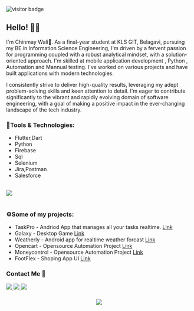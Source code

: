 ![visitor badge](https://visitor-badge.laobi.icu/badge?page_id=chinmaywali.visitor-badge&left_color=red&right_color=green&left_text=Profile%20Visitors)



<H2>Hello! 👋👋</H2>   

I'm Chinmay Wali👋. As a final-year student at KLS GIT, Belagavi, pursuing my BE in Information Science Engineering, I'm driven by a fervent passion for programming coupled with a robust analytical mindset, with a solution-oriented approach. I'm skilled at mobile application development , Python , Automation and Mannual testing. I've worked on various projects and have built applications with modern technologies.

I consistently strive to deliver high-quality results, leveraging my adept problem-solving skills and keen attention to detail. I'm eager to contribute significantly to the vibrant and rapidly evolving domain of software engineering, with a goal of making a positive impact in the ever-changing landscape of the tech industry.
<br/>
<H3> 🌟Tools & Technologies:</H3>

- Flutter,Dart
- Python
- Firebase
- Sql
- Selenium
- Jira,Postman
- Salesforce
<br/>
<div>
    <img src="https://skillicons.dev/icons?i=dart,flutter,python,mysql,firebase,selenium,postman,c,html,salesforce" />
</div>
<br/>

<H3> ⚙️Some of my projects:</H3>

- TaskPro - Andriod App that manages all your tasks realtime. [Link](https://github.com/chinmaywali/TaskPro) 
- Galaxy - Desktop Game [Link](https://github.com/chinmaywali/Galaxy_App)
- Weatherly - Android app for realtime weather forcast [Link](https://github.com/chinmaywali/Weather-App)
- Opencart - Opensource Automation Project [Link](https://github.com/chinmaywali/OpenCart-MannualTesting)
- Moneycontrol - Opensource Automation Project [Link](https://github.com/chinmaywali/moneycontrol.com_Automation)
- FootFlex - Shoping App UI [Link](https://www.instagram.com/chinmay_wali2.0/)

<H3>Contact Me 💬</H3>

<div> 
  <a href="mailto:chinmaywali019@gmail.com">
    <img src="https://img.shields.io/badge/Gmail-333333?style=for-the-badge&logo=gmail&logoColor=red" />
  </a>
  <a href="https://www.linkedin.com/in/chinmay-wali-625b41242/" target="_blank">
    <img src="https://img.shields.io/badge/LinkedIn-0077B5?style=for-the-badge&logo=linkedin&logoColor=white" target="_blank" />
  </a>
  <a href="https://instagram.com/chinmay_wali2.0" target="_blank">
     <img src="https://img.shields.io/badge/Instagram-FF5722?style=for-the-badge&logo=instagram&logoColor=white" target="_blank" /> <!-- sqlite, safari, google-chrome are other good icon options -->
  </a>
</div>


<h3 align="center">
    <img src="https://readme-typing-svg.herokuapp.com/?font=Righteous&size=25&center=true&vCenter=true&width=700&height=70&duration=4000&lines=Thanks+for+visiting!+😊✌️;+Shoot+me+a+message+on+Gmail+or+Linkedin..!!;I'm+always+down+to+collab+:)">
</h3>

<br/>
